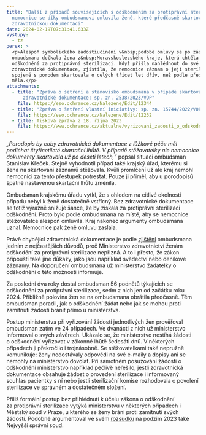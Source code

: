 ```yaml
---
title: "Další z případů souvisejících s odškodněním za protiprávní sterilizace:
  nemocnice se díky ombudsmanovi omluvila ženě, které předčasně skartovala
  zdravotnickou dokumentaci"
date: 2024-02-19T07:31:41.633Z
vystupy:
  - tz
perex: >
  <p>Alespoň symbolického zadostiučinění v&nbsp;podobě omluvy se po zásahu
  ombudsmana dočkala žena z&nbsp;Moravskoslezského kraje, která chtěla žádat o
  odškodnění za protiprávní sterilizaci. Když přišla nahlédnout do své
  zdravotnické dokumentace, zjistila, že nemocnice záznam o její sterilizaci
  spojené s porodem skartovala o celých třicet let dřív, než podle předpisů
  měla.</p>
attachments:
  - title: "Zpráva o šetření a stanovisko ombudsmana v případě skartované
      zdravotnické dokumentace: sp. zn. 2538/2023/VOP"
    file: https://eso.ochrance.cz/Nalezene/Edit/12344
  - title: "Zpráva o šetření vlastní iniciativy: sp. zn. 15744/2022/VOP"
    file: https://eso.ochrance.cz/Nalezene/Edit/12232
  - title: Tisková zpráva z 18. října 2023
    file: https://www.ochrance.cz/aktualne/vyrizovani_zadosti_o_odskodneni_za_protipravni_sterilizace_doprovazeji_na_ministerstvu_zdravotnictvi_pochybeni_zjistil_ombudsman/
---
```

<p><em>&bdquo;Porodopis by coby zdravotnická dokumentace z lůžkové péče měl podléhat čtyřicetileté skartační lhůtě. V&nbsp;případě stěžovatelky ale nemocnice dokumenty skartovala už po deseti letech,&ldquo;</em> popsal situaci ombudsman Stanislav Křeček. Stejně vyhodnotil případ také krajský úřad, kterému si žena na skartování záznamů stěžovala. Kvůli promlčení už ale kraj nemohl nemocnici za tento přestupek potrestat. Pouze ji přiměl, aby u porodopisů špatně nastavenou skartační lhůtu změnila.</p>

<p>Ombudsman krajskému úřadu vytkl, že s&nbsp;ohledem na citlivé okolnosti případu nebyl k ženě dostatečně vstřícný. Bez zdravotnické dokumentace se totiž výrazně snižuje šance, že by získala za protiprávní sterilizaci odškodnění. Proto bylo podle ombudsmana na místě, aby se nemocnice stěžovatelce alespoň omluvila. Kraj nakonec argumenty ombudsmana uznal. Nemocnice pak ženě omluvu zaslala.</p>

<p>Právě chybějící zdravotnická dokumentace je podle <a href="https://eso.ochrance.cz/Nalezene/Edit/12232">zjištění</a> ombudsmana jedním z&nbsp;nejčastějších důvodů, proč Ministerstvo zdravotnictví ženám odškodění za protiprávní sterilizace nepřizná. A to i přesto, že zákon připouští také jiné důkazy, jako jsou například svědectví nebo deníkové záznamy. Na doporučení ombudsmana už ministerstvo žadatelky o odškodnění o této možnosti informuje.</p>

<p>Za poslední dva roky dostal ombudsman 56 podnětů týkajících se odškodnění za protiprávní sterilizace, sedm z&nbsp;nich jen od začátku roku 2024. Přibližně polovina žen se na ombudsmana obrátila předčasně. Těm ombudsman poradil, jak o odškodnění žádat nebo jak se mohou proti zamítnutí žádosti bránit přímo u ministerstva.</p>

<p>Postup ministerstva při vyřizování žádostí jednotlivých žen prověřoval ombudsman zatím ve 24 případech. Ve dvanácti z&nbsp;nich už ministerstvo informoval o svých závěrech. Ukázalo se, že ministerstvo nestíhá žádosti o&nbsp;odškodnění vyřizovat v zákonné&nbsp;lhůtě šedesáti dnů. V některých případech ji překročilo i trojnásobně. Se stěžovatelkami také nepružně komunikuje: ženy nedostávaly odpovědi na své e-maily a dopisy ani se nemohly na ministerstvo dovolat. Při samotném posuzování žádostí o odškodnění ministerstvo například pečlivě neřešilo, jestli zdravotnická dokumentace obsahuje žádost o&nbsp;provedení sterilizace i informovaný souhlas pacientky s&nbsp;ní nebo jestli sterilizační komise rozhodovala o&nbsp;povolení sterilizace ve&nbsp;správném a&nbsp;dostatečném složení.</p>

<p>Příliš formální postup bez přihlédnutí k účelu zákona o&nbsp;odškodnění za&nbsp;protiprávní sterilizace vytýká ministerstvu v&nbsp;některých případech i Městský soud v&nbsp;Praze, u kterého se ženy brání proti zamítnutí svých žádostí. Podobně argumentoval ve svém <a href="https://www.zakonyprolidi.cz/judikat/nsscr/4-as-290-2022-42">rozsudku</a> na podzim 2023 také Nejvyšší správní soud.</p>
